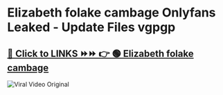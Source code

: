 
 # Elizabeth folake cambage Onlyfans Leaked - Update Files vgpgp

## <h2><a href="https://clipsfans.com/Elizabeth_folake_cambage&ref=git">🔗 Click to LINKS ⏩⏩ 👉 🟢 Elizabeth folake cambage </a></h2>

<a href="https://clipsfans.com/Elizabeth_folake_cambage&ref=git" rel="nofollow" data-target="animated-image.originalLink"><img src="https://i.ibb.co.com/xMMVF88/686577567.gif" alt="Viral Video Original" style="max-width: 100%; display: inline-block;" data-target="animated-image.originalImage"></a>

